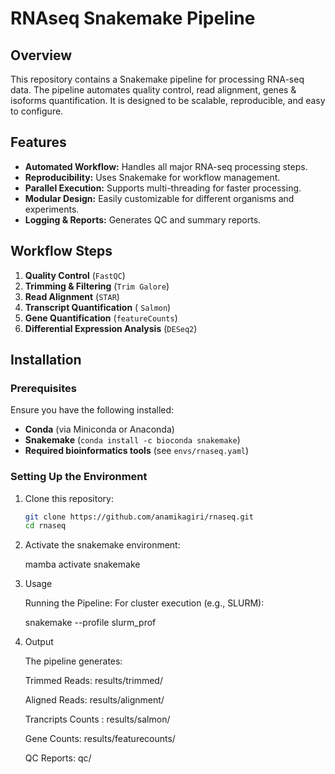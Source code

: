 # RNAseq Snakemake Pipeline  

## Overview  

This repository contains a Snakemake pipeline for processing RNA-seq data. The pipeline automates quality control, read alignment, genes & isoforms quantification. It is designed to be scalable, reproducible, and easy to configure.  
## Features  

- **Automated Workflow:** Handles all major RNA-seq processing steps.  
- **Reproducibility:** Uses Snakemake for workflow management.  
- **Parallel Execution:** Supports multi-threading for faster processing.  
- **Modular Design:** Easily customizable for different organisms and experiments.  
- **Logging & Reports:** Generates QC and summary reports.  

## Workflow Steps  

1. **Quality Control** (`FastQC`)  
2. **Trimming & Filtering** (`Trim Galore`)  
3. **Read Alignment** (`STAR`)  
4. **Transcript Quantification** ( `Salmon`)
5. **Gene Quantification** (`featureCounts`)  
5. **Differential Expression Analysis** (`DESeq2`)    

## Installation  

### Prerequisites  

Ensure you have the following installed:  

- **Conda** (via Miniconda or Anaconda)  
- **Snakemake** (`conda install -c bioconda snakemake`)    
- **Required bioinformatics tools** (see `envs/rnaseq.yaml`)  

### Setting Up the Environment  

1. Clone this repository:  

   ```sh
   git clone https://github.com/anamikagiri/rnaseq.git
   cd rnaseq

2. Activate the snakemake environment:
  
   mamba activate snakemake

3. Usage

   Running the Pipeline:
   For cluster execution (e.g., SLURM):

   snakemake --profile slurm_prof

4. Output

   The pipeline generates:

   Trimmed Reads: results/trimmed/ 

   Aligned Reads: results/alignment/ 
 
   Trancripts Counts : results/salmon/

   Gene Counts: results/featurecounts/ 

   QC Reports: qc/
